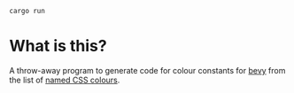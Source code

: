 `cargo run`

# What is this?

A throw-away program to generate code for colour constants for [bevy](https://bevyengine.org) from the list of [named CSS colours](https://www.w3schools.com/colors/colors_names.asp).
